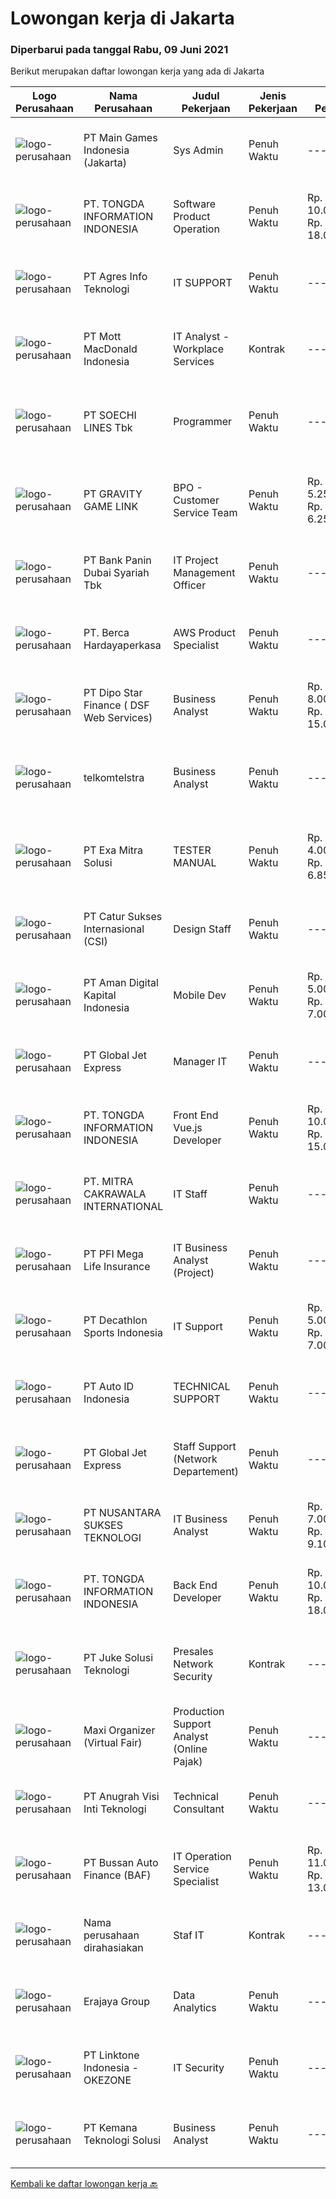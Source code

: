 
  # Lowongan kerja di Jakarta

  ### Diperbarui pada tanggal Rabu, 09 Juni 2021

  Berikut merupakan daftar lowongan kerja yang ada di Jakarta

  |Logo Perusahaan | Nama Perusahaan | Judul Pekerjaan | Jenis Pekerjaan | Gaji Pekerjaan | Lokasi | Deskripsi | Tanggal diunggah | Pranala |
  | -------------- | --------------- | --------------- | --------- | --------- | -------------- | ------- | ----------- | ----------- |
  |![logo-perusahaan](https://image-service-cdn.seek.com.au/2224af0eb28c28ed2207dbac5f192ee139da8a49/ee4dce1061f3f616224767ad58cb2fc751b8d2dc)|PT Main Games Indonesia (Jakarta)|Sys Admin|Penuh Waktu|---|Jakarta Selatan|Sys Admin Job Description: Manage, deploy and monitor multi datacenter network and server infrastructure that supports online gaming and content...|Selasa, 08 Juni 2021|https://www.jobstreet.co.id/id/job/sys-admin-3550733?token=0~a1448880-7268-4e6c-b817-09ce0c6c8751&sectionRank=1&jobId=jobstreet-id-job-3550733|
|![logo-perusahaan](https://image-service-cdn.seek.com.au/53dd438179ef9d133a2fa8df6a9ba3ae7b2e1490/ee4dce1061f3f616224767ad58cb2fc751b8d2dc)|PT. TONGDA INFORMATION INDONESIA|Software Product Operation|Penuh Waktu|Rp. 10.000.000-Rp. 18.000.000|Jakarta Selatan|What we offer: Competitive Salary Insurance/ Medical package Smart Casual appearance Business trip to some factory areas Provide services for world...|Selasa, 08 Juni 2021|https://www.jobstreet.co.id/id/job/software-product-operation-3550431?token=0~a1448880-7268-4e6c-b817-09ce0c6c8751&sectionRank=2&jobId=jobstreet-id-job-3550431|
|![logo-perusahaan](https://image-service-cdn.seek.com.au/54a762ddd666f2b4522792554119a51fd7cfeac4/ee4dce1061f3f616224767ad58cb2fc751b8d2dc)|PT Agres Info Teknologi|IT SUPPORT|Penuh Waktu|---|Jakarta Pusat|Deskripsi Pekerjaan : Menangani berbagai permasalahan teknis perangkat IT sesuai dengan standar dan ketentuan yang berlaku dengan tujuan untuk...|Selasa, 08 Juni 2021|https://www.jobstreet.co.id/id/job/it-support-3549948?token=0~a1448880-7268-4e6c-b817-09ce0c6c8751&sectionRank=3&jobId=jobstreet-id-job-3549948|
|![logo-perusahaan](https://siva.jsstatic.com/id/2749/images/logo/2749_logo_0_60416.jpg)|PT Mott MacDonald Indonesia|IT Analyst - Workplace Services|Kontrak|---|Jakarta Raya|A fantastic opportunity for an IT Analyst – Workplace Services to join our team located in our Jakarta office. Reporting to the Regional IT Manager,...|Rabu, 09 Juni 2021|https://www.jobstreet.co.id/id/job/it-analyst-workplace-services-3551057?token=0~a1448880-7268-4e6c-b817-09ce0c6c8751&sectionRank=4&jobId=jobstreet-id-job-3551057|
|![logo-perusahaan](https://image-service-cdn.seek.com.au/d487b01d987a397cf145f30f7a54e8c4a3212f7a/ee4dce1061f3f616224767ad58cb2fc751b8d2dc)|PT SOECHI LINES Tbk|Programmer|Penuh Waktu|---|Jakarta Pusat|GENERAL INFORMATION :Type               : Office JobWork Location : Central Jakarta Indonesia JOB SUMMARY :Responsible for developing &amp; upgrading...|Rabu, 09 Juni 2021|https://www.jobstreet.co.id/id/job/programmer-3551140?token=0~a1448880-7268-4e6c-b817-09ce0c6c8751&sectionRank=5&jobId=jobstreet-id-job-3551140|
|![logo-perusahaan](https://image-service-cdn.seek.com.au/7c9bc3b1a0db244b4db56f1cf21be4ee54398f95/ee4dce1061f3f616224767ad58cb2fc751b8d2dc)|PT GRAVITY GAME LINK|BPO - Customer Service Team|Penuh Waktu|Rp. 5.250.000-Rp. 6.250.000|Jakarta Raya|Requirements :  Possesses knowledge/expertise in the Ragnarok Online game is a plus Education background min. High School (SMA) Able to work on shift...|Senin, 07 Juni 2021|https://www.jobstreet.co.id/id/job/bpo-customer-service-team-3548884?token=0~a1448880-7268-4e6c-b817-09ce0c6c8751&sectionRank=6&jobId=jobstreet-id-job-3548884|
|![logo-perusahaan](https://image-service-cdn.seek.com.au/c39faac2897454bffdf4d5a0493bcc9930d52d29/ee4dce1061f3f616224767ad58cb2fc751b8d2dc)|PT Bank Panin Dubai Syariah Tbk|IT Project Management Officer|Penuh Waktu|---|Jakarta Barat|Requirements : Good communication and analytical skills Having knowledge about basic banking &amp; sharia banking Having knowldege about banking...|Selasa, 08 Juni 2021|https://www.jobstreet.co.id/id/job/it-project-management-officer-3550510?token=0~a1448880-7268-4e6c-b817-09ce0c6c8751&sectionRank=7&jobId=jobstreet-id-job-3550510|
|![logo-perusahaan](https://image-service-cdn.seek.com.au/0c900ac2b5b1a2cf9bee651ce5d069e68ff14c92/ee4dce1061f3f616224767ad58cb2fc751b8d2dc)|PT. Berca Hardayaperkasa|AWS Product Specialist|Penuh Waktu|---|Jakarta Raya|Job Description: As AWS Product Specialist, you will use AWS Services to help our customers architecting and delivery solutions Work in collaboration...|Selasa, 08 Juni 2021|https://www.jobstreet.co.id/id/job/aws-product-specialist-3537121?token=0~a1448880-7268-4e6c-b817-09ce0c6c8751&sectionRank=8&jobId=jobstreet-id-job-3537121|
|![logo-perusahaan](https://us.123rf.com/450wm/pavelstasevich/pavelstasevich1811/pavelstasevich181101027/112815900-stock-vector-no-image-available-icon-flat-vector.jpg?ver=6)|PT Dipo Star Finance ( DSF Web Services)|Business Analyst|Penuh Waktu|Rp. 8.000.000-Rp. 15.000.000|Jakarta Pusat|To analyze, review, and support for any requests or incidents coming from the users To conduct close research for new technology and deployed it when...|Selasa, 08 Juni 2021|https://www.jobstreet.co.id/id/job/business-analyst-3549901?token=0~a1448880-7268-4e6c-b817-09ce0c6c8751&sectionRank=9&jobId=jobstreet-id-job-3549901|
|![logo-perusahaan](https://image-service-cdn.seek.com.au/1416e50c4ee196a6067b8722543d4359b924cf7a/ee4dce1061f3f616224767ad58cb2fc751b8d2dc)|telkomtelstra|Business Analyst|Penuh Waktu|---|Jakarta Raya|Job Description : Manage User Requirements Streamline Telkomtelstra business processes Manage Business Case for Software Development Manage SIT and...|Selasa, 08 Juni 2021|https://www.jobstreet.co.id/id/job/business-analyst-3550039?token=0~a1448880-7268-4e6c-b817-09ce0c6c8751&sectionRank=10&jobId=jobstreet-id-job-3550039|
|![logo-perusahaan](https://image-service-cdn.seek.com.au/502eabb803386a99bc5382fc27f38caa519828e5/ee4dce1061f3f616224767ad58cb2fc751b8d2dc)|PT Exa Mitra Solusi|TESTER MANUAL|Penuh Waktu|Rp. 4.000.009-Rp. 6.850.000|Jakarta Raya|TESTER MANUALPenempatan: Jakarta SelatanSubject : TEM_NAMA Kualifikasi: Pendidikan minimal S1 Teknik Informasi / Sistem Informasi Mengerti Flow Chart...|Selasa, 08 Juni 2021|https://www.jobstreet.co.id/id/job/tester-manual-3549889?token=0~a1448880-7268-4e6c-b817-09ce0c6c8751&sectionRank=11&jobId=jobstreet-id-job-3549889|
|![logo-perusahaan](https://image-service-cdn.seek.com.au/45feba8ced73763b1bb99674bd79d0d9ca3da33e/ee4dce1061f3f616224767ad58cb2fc751b8d2dc)|PT Catur Sukses Internasional (CSI)|Design Staff|Penuh Waktu|---|Jakarta Pusat|Di Butuhkan SEGERADesign Staff dengan Kualifikasi sebagai Berikut : Usia Maksimal 30 Tahun Pendidikan min S1 Pengalaman Minimal 1 Tahun Bersedia di...|Selasa, 08 Juni 2021|https://www.jobstreet.co.id/id/job/design-staff-3550161?token=0~a1448880-7268-4e6c-b817-09ce0c6c8751&sectionRank=12&jobId=jobstreet-id-job-3550161|
|![logo-perusahaan](https://image-service-cdn.seek.com.au/f384b1d2ace91a42e8dcd7f234f75630466c78f5/ee4dce1061f3f616224767ad58cb2fc751b8d2dc)|PT Aman Digital Kapital Indonesia|Mobile Dev|Penuh Waktu|Rp. 5.000.000-Rp. 7.000.000|Jakarta Raya|Responsibilities : You’ll be responsible for working on Algorithmic Trading System Design and implement new features Write client-side for...|Selasa, 08 Juni 2021|https://www.jobstreet.co.id/id/job/mobile-dev-3537448?token=0~a1448880-7268-4e6c-b817-09ce0c6c8751&sectionRank=13&jobId=jobstreet-id-job-3537448|
|![logo-perusahaan](https://image-service-cdn.seek.com.au/40a17508d013d42f7812d80810219a8c469c4ff9/ee4dce1061f3f616224767ad58cb2fc751b8d2dc)|PT Global Jet Express|Manager IT|Penuh Waktu|---|Jakarta Utara|Requirement Pendidikan min. S1 jurusan IT (diutamakan pernah bersekolah di luar negeri) Memiliki pengalaman 3-5 tahun untuk pengoperasian situs web...|Selasa, 08 Juni 2021|https://www.jobstreet.co.id/id/job/manager-it-3550220?token=0~a1448880-7268-4e6c-b817-09ce0c6c8751&sectionRank=14&jobId=jobstreet-id-job-3550220|
|![logo-perusahaan](https://image-service-cdn.seek.com.au/53dd438179ef9d133a2fa8df6a9ba3ae7b2e1490/ee4dce1061f3f616224767ad58cb2fc751b8d2dc)|PT. TONGDA INFORMATION INDONESIA|Front End Vue.js Developer|Penuh Waktu|Rp. 10.000.000-Rp. 15.000.000|Jakarta Selatan|What We Offer: Competitive Salary Smart Casual appearance Business trip to some factory areas Provide services for world top five hundred enterprises...|Selasa, 08 Juni 2021|https://www.jobstreet.co.id/id/job/front-end-vue-js-developer-3550268?token=0~a1448880-7268-4e6c-b817-09ce0c6c8751&sectionRank=15&jobId=jobstreet-id-job-3550268|
|![logo-perusahaan](https://image-service-cdn.seek.com.au/5511c206649298d12224458801598cd22dc8e6d5/ee4dce1061f3f616224767ad58cb2fc751b8d2dc)|PT. MITRA CAKRAWALA INTERNATIONAL|IT Staff|Penuh Waktu|---|Jakarta Raya|Job Description• Provide day-to-day support to ensure the smooth running of the computers, network devices, printers as well as end users’...|Senin, 07 Juni 2021|https://www.jobstreet.co.id/id/job/it-staff-3549607?token=0~a1448880-7268-4e6c-b817-09ce0c6c8751&sectionRank=16&jobId=jobstreet-id-job-3549607|
|![logo-perusahaan](https://image-service-cdn.seek.com.au/921b8ded8ae41915a611c404c83ba3c6210b45ef/ee4dce1061f3f616224767ad58cb2fc751b8d2dc)|PT PFI Mega Life Insurance|IT Business Analyst (Project)|Penuh Waktu|---|Jakarta Selatan|JOB PURPOSE Analyse business requirements, create requirement documents and other artefacts necessary for the successful implementation of IT...|Rabu, 09 Juni 2021|https://www.jobstreet.co.id/id/job/it-business-analyst-project-3551056?token=0~a1448880-7268-4e6c-b817-09ce0c6c8751&sectionRank=17&jobId=jobstreet-id-job-3551056|
|![logo-perusahaan](https://image-service-cdn.seek.com.au/e5d71f6caa2b3a83e26beccc999950c7ec60d1ea/ee4dce1061f3f616224767ad58cb2fc751b8d2dc)|PT Decathlon Sports Indonesia|IT Support|Penuh Waktu|Rp. 5.000.000-Rp. 7.000.000|Jakarta Barat|JOB PURPOSEAt the service of our Sport Users and Decathlon Indonesia Teammates, you will be in charge of managing the IT Infrastructure and...|Senin, 07 Juni 2021|https://www.jobstreet.co.id/id/job/it-support-3548741?token=0~a1448880-7268-4e6c-b817-09ce0c6c8751&sectionRank=18&jobId=jobstreet-id-job-3548741|
|![logo-perusahaan](https://image-service-cdn.seek.com.au/dde565da82425d17eeb6c6e156c8f3cfad482149/ee4dce1061f3f616224767ad58cb2fc751b8d2dc)|PT Auto ID Indonesia|TECHNICAL SUPPORT|Penuh Waktu|---|Jakarta Pusat|Job Requirement: Diploma or equivalent/professional qualification in Information Technology Minimum 1 to 2 years’ relevant experience. Entry level...|Senin, 07 Juni 2021|https://www.jobstreet.co.id/id/job/technical-support-3548340?token=0~a1448880-7268-4e6c-b817-09ce0c6c8751&sectionRank=19&jobId=jobstreet-id-job-3548340|
|![logo-perusahaan](https://image-service-cdn.seek.com.au/40a17508d013d42f7812d80810219a8c469c4ff9/ee4dce1061f3f616224767ad58cb2fc751b8d2dc)|PT Global Jet Express|Staff Support (Network Departement)|Penuh Waktu|---|Jakarta Raya|Kualifikasi : Pendidikan minimal S1 segala jurusan, diutamakan yang pernah bersekolah di luar negeri Memiliki pengalaman 2 tahun atau lebih di dalam...|Senin, 07 Juni 2021|https://www.jobstreet.co.id/id/job/staff-support-network-departement-3549202?token=0~a1448880-7268-4e6c-b817-09ce0c6c8751&sectionRank=20&jobId=jobstreet-id-job-3549202|
|![logo-perusahaan](https://image-service-cdn.seek.com.au/54ca253aec2775d8f9de16e5750c5796620929c4/ee4dce1061f3f616224767ad58cb2fc751b8d2dc)|PT NUSANTARA SUKSES TEKNOLOGI|IT Business Analyst|Penuh Waktu|Rp. 7.000.000-Rp. 9.100.000|Jakarta Selatan|Job Requirements: Bachelor’s Degree in Computer Science / Information Technology Having experiences as IT Business Analyst for minimal 2 year Having...|Selasa, 08 Juni 2021|https://www.jobstreet.co.id/id/job/it-business-analyst-3550962?token=0~a1448880-7268-4e6c-b817-09ce0c6c8751&sectionRank=21&jobId=jobstreet-id-job-3550962|
|![logo-perusahaan](https://image-service-cdn.seek.com.au/53dd438179ef9d133a2fa8df6a9ba3ae7b2e1490/ee4dce1061f3f616224767ad58cb2fc751b8d2dc)|PT. TONGDA INFORMATION INDONESIA|Back End Developer|Penuh Waktu|Rp. 10.000.000-Rp. 18.000.000|Jakarta Selatan|What We Offer: Competitive Salary Insurance/ Medical package Smart Casual appearance Business trip to some factory areas Provide services for world...|Selasa, 08 Juni 2021|https://www.jobstreet.co.id/id/job/back-end-developer-3550348?token=0~a1448880-7268-4e6c-b817-09ce0c6c8751&sectionRank=22&jobId=jobstreet-id-job-3550348|
|![logo-perusahaan](https://image-service-cdn.seek.com.au/d35ac5ea00c4425d578be3d79ae0a51787864fee/ee4dce1061f3f616224767ad58cb2fc751b8d2dc)|PT Juke Solusi Teknologi|Presales Network Security|Kontrak|---|Jakarta Pusat|Position Summary:The Solutions Architect is a pre-sales resource that leads the consultative discovery of the client’s business goals, objectives, and...|Rabu, 09 Juni 2021|https://www.jobstreet.co.id/id/job/presales-network-security-3551197?token=0~a1448880-7268-4e6c-b817-09ce0c6c8751&sectionRank=23&jobId=jobstreet-id-job-3551197|
|![logo-perusahaan](https://image-service-cdn.seek.com.au/b067e031fef8f19e5974349db7a066918b8286f3/ee4dce1061f3f616224767ad58cb2fc751b8d2dc)|Maxi Organizer (Virtual Fair)|Production Support Analyst (Online Pajak)|Penuh Waktu|---|Jakarta Selatan|Deskripsi PekerjaanResponsibilities: Monitor regularly production services and follow up any notifications raised by the alerting system Provide...|Senin, 07 Juni 2021|https://www.jobstreet.co.id/id/job/production-support-analyst-online-pajak-3548426?token=0~a1448880-7268-4e6c-b817-09ce0c6c8751&sectionRank=24&jobId=jobstreet-id-job-3548426|
|![logo-perusahaan](https://image-service-cdn.seek.com.au/400147b601611eae4e758ad70a51a8d1ebd0c2e6/ee4dce1061f3f616224767ad58cb2fc751b8d2dc)|PT Anugrah Visi Inti Teknologi|Technical Consultant|Penuh Waktu|---|Jakarta Barat|Responsibilities : Develop New Application based on client’s requirement (web &amp; desktop application) Work closely with clients to define business...|Selasa, 08 Juni 2021|https://www.jobstreet.co.id/id/job/technical-consultant-3549856?token=0~a1448880-7268-4e6c-b817-09ce0c6c8751&sectionRank=25&jobId=jobstreet-id-job-3549856|
|![logo-perusahaan](https://image-service-cdn.seek.com.au/54993bb1f2d4d0100bd1395ebfa53bc71346c6a2/ee4dce1061f3f616224767ad58cb2fc751b8d2dc)|PT Bussan Auto Finance (BAF)|IT Operation Service Specialist|Penuh Waktu|Rp. 11.000.000-Rp. 13.000.000|Jakarta Raya|Tanggung Jawab Kerja : Sebagai PIC Leader dalam melakukan pengecekan insiden dan request Melakukan Analisa terhadap insiden IT Infrastruktur, data...|Selasa, 08 Juni 2021|https://www.jobstreet.co.id/id/job/it-operation-service-specialist-3550040?token=0~a1448880-7268-4e6c-b817-09ce0c6c8751&sectionRank=26&jobId=jobstreet-id-job-3550040|
|![logo-perusahaan](https://us.123rf.com/450wm/pavelstasevich/pavelstasevich1811/pavelstasevich181101027/112815900-stock-vector-no-image-available-icon-flat-vector.jpg?ver=6)|Nama perusahaan dirahasiakan|Staf IT|Kontrak|---|Jakarta Pusat|Kualifikasi : S1 Computer Science / Information Technology or equivalent.  Pengalaman minimal 2 tahun di bidangnya Memiliki keahlian antara lain:...|Selasa, 08 Juni 2021|https://www.jobstreet.co.id/id/job/staf-it-3549977?token=0~a1448880-7268-4e6c-b817-09ce0c6c8751&sectionRank=27&jobId=jobstreet-id-job-3549977|
|![logo-perusahaan](https://image-service-cdn.seek.com.au/56d5696feeb56f2ae7f9f5051a939bb3f72043e6/ee4dce1061f3f616224767ad58cb2fc751b8d2dc)|Erajaya Group|Data Analytics|Penuh Waktu|---|Jakarta Raya|Job Responsibilities  Managing the master's data (Making, renewal, and deletion)  Collecting and interpreting data Process confidential data and...|Selasa, 08 Juni 2021|https://www.jobstreet.co.id/id/job/data-analytics-3550016?token=0~a1448880-7268-4e6c-b817-09ce0c6c8751&sectionRank=28&jobId=jobstreet-id-job-3550016|
|![logo-perusahaan](https://image-service-cdn.seek.com.au/4100d082967dfae4f5f24e2fe219dbb3dba84c29/ee4dce1061f3f616224767ad58cb2fc751b8d2dc)|PT Linktone Indonesia - OKEZONE|IT Security|Penuh Waktu|---|Jakarta Pusat|Jobs Description IT security management and maintaining best practice for information security standard in both internal organization and external...|Selasa, 08 Juni 2021|https://www.jobstreet.co.id/id/job/it-security-3551022?token=0~a1448880-7268-4e6c-b817-09ce0c6c8751&sectionRank=29&jobId=jobstreet-id-job-3551022|
|![logo-perusahaan](https://image-service-cdn.seek.com.au/2e037540b1c3c2dff96153fb0cc6f579264719ef/ee4dce1061f3f616224767ad58cb2fc751b8d2dc)|PT Kemana Teknologi Solusi|Business Analyst|Penuh Waktu|---|Jakarta Selatan|Responsibilities: Identify, understand and plan for organizational and human impacts of planned systems, and ensure that new technical requirements...|Selasa, 08 Juni 2021|https://www.jobstreet.co.id/id/job/business-analyst-3549952?token=0~a1448880-7268-4e6c-b817-09ce0c6c8751&sectionRank=30&jobId=jobstreet-id-job-3549952|


  [Kembali ke daftar lowongan kerja 🔙](../README.md#daftar-lowongan-kerja)
  
